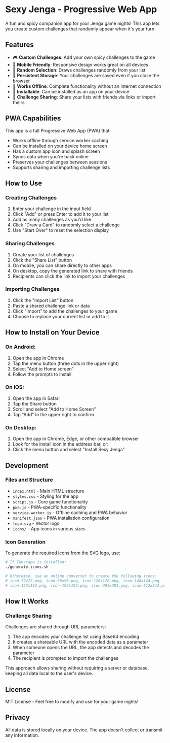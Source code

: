 # Sexy Jenga - Progressive Web App

A fun and spicy companion app for your Jenga game nights! This app lets you create custom challenges that randomly appear when it's your turn.

## Features

- 🎮 **Custom Challenges**: Add your own spicy challenges to the game
- 📱 **Mobile Friendly**: Responsive design works great on all devices
- 🔄 **Random Selection**: Draws challenges randomly from your list
- 💾 **Persistent Storage**: Your challenges are saved even if you close the browser
- 🔌 **Works Offline**: Complete functionality without an internet connection
- 📲 **Installable**: Can be installed as an app on your device
- 🔗 **Challenge Sharing**: Share your lists with friends via links or import theirs

## PWA Capabilities

This app is a full Progressive Web App (PWA) that:

- Works offline through service worker caching
- Can be installed on your device home screen
- Has a custom app icon and splash screen
- Syncs data when you're back online
- Preserves your challenges between sessions
- Supports sharing and importing challenge lists

## How to Use

### Creating Challenges

1. Enter your challenge in the input field
2. Click "Add" or press Enter to add it to your list
3. Add as many challenges as you'd like
4. Click "Draw a Card" to randomly select a challenge
5. Use "Start Over" to reset the selection display

### Sharing Challenges

1. Create your list of challenges
2. Click the "Share List" button
3. On mobile, you can share directly to other apps
4. On desktop, copy the generated link to share with friends
5. Recipients can click the link to import your challenges

### Importing Challenges

1. Click the "Import List" button
2. Paste a shared challenge link or data
3. Click "Import" to add the challenges to your game
4. Choose to replace your current list or add to it

## How to Install on Your Device

### On Android:

1. Open the app in Chrome
2. Tap the menu button (three dots in the upper right)
3. Select "Add to Home screen"
4. Follow the prompts to install

### On iOS:

1. Open the app in Safari
2. Tap the Share button
3. Scroll and select "Add to Home Screen"
4. Tap "Add" in the upper right to confirm

### On Desktop:

1. Open the app in Chrome, Edge, or other compatible browser
2. Look for the install icon in the address bar, or:
3. Click the menu button and select "Install Sexy Jenga"

## Development

### Files and Structure

- `index.html` - Main HTML structure
- `styles.css` - Styling for the app
- `script.js` - Core game functionality
- `pwa.js` - PWA-specific functionality
- `service-worker.js` - Offline caching and PWA behavior
- `manifest.json` - PWA installation configuration
- `logo.svg` - Vector logo
- `icons/` - App icons in various sizes

### Icon Generation

To generate the required icons from the SVG logo, use:

```bash
# If Inkscape is installed:
./generate-icons.sh

# Otherwise, use an online converter to create the following icons:
# icon-72x72.png, icon-96x96.png, icon-128x128.png, icon-144x144.png,
# icon-152x152.png, icon-192x192.png, icon-384x384.png, icon-512x512.png
```

## How It Works

### Challenge Sharing

Challenges are shared through URL parameters:

1. The app encodes your challenge list using Base64 encoding
2. It creates a shareable URL with the encoded data as a parameter
3. When someone opens the URL, the app detects and decodes the parameter
4. The recipient is prompted to import the challenges

This approach allows sharing without requiring a server or database, keeping all data local to the user's device.

## License

MIT License - Feel free to modify and use for your game nights!

## Privacy

All data is stored locally on your device. The app doesn't collect or transmit any information. 